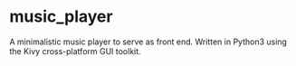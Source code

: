 # music_player
A minimalistic music player to serve as front end. Written in Python3 using the Kivy cross-platform GUI toolkit.
